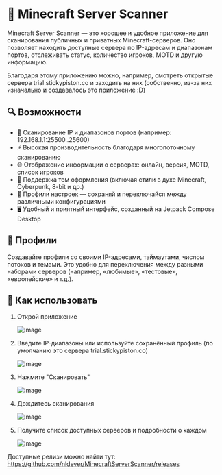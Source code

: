 # 🧭 Minecraft Server Scanner
Minecraft Server Scanner — это хорошее и удобное приложение для сканирования публичных и приватных Minecraft-серверов. Оно позволяет находить доступные сервера по IP-адресам и диапазонам портов, отслеживать статус, количество игроков, MOTD и другую информацию.

Благодаря этому приложению можно, например, смотреть открытые сервера trial.stickypiston.co и заходить на них (собственно, из-за них изначально и создавалось это приложение :D)

## 🔍 Возможности
* 📡 Сканирование IP и диапазонов портов (например: 192.168.1.1:25500..25600)
* ⚡ Высокая производительность благодаря многопоточному сканированию
* 🌐 Отображение информации о серверах: онлайн, версия, MOTD, список игроков
* 🎨 Поддержка тем оформления (включая стили в духе Minecraft, Cyberpunk, 8-bit и др.)
* 📁 Профили настроек — сохраняй и переключайся между различными конфигурациями
* 🖥️ Удобный и приятный интерфейс, созданный на Jetpack Compose Desktop

## 📂 Профили
Создавайте профили со своими IP-адресами, таймаутами, числом потоков и темами. Это удобно для переключения между разными наборами серверов (например, «любимые», «тестовые», «европейские» и т.д.).

## 🚀 Как использовать
1. Открой приложение
   
   ![image](https://github.com/user-attachments/assets/21c499d0-ba43-45a0-8469-4bd07862bd90)


2. Введите IP-диапазоны или используйте сохранённый профиль (по умолчанию это сервера trial.stickypiston.co)
   
   ![image](https://github.com/user-attachments/assets/17a953fe-3366-413c-be09-2ac740b1c2e5)


3. Нажмите "Сканировать"
   
   ![image](https://github.com/user-attachments/assets/24f81b10-3436-476e-9691-f45cded93237)



4. Дождитесь сканирования
   
   ![image](https://github.com/user-attachments/assets/7a892096-7d1a-43f6-bad9-4a01272e7037)

   
5. Получите список доступных серверов и подробности о каждом
   
   ![image](https://github.com/user-attachments/assets/687755ec-36c6-4bc7-b0bb-30f22c01eeb5)


Доступные релизи можно найти тут: https://github.com/nldever/MinecraftServerScanner/releases

